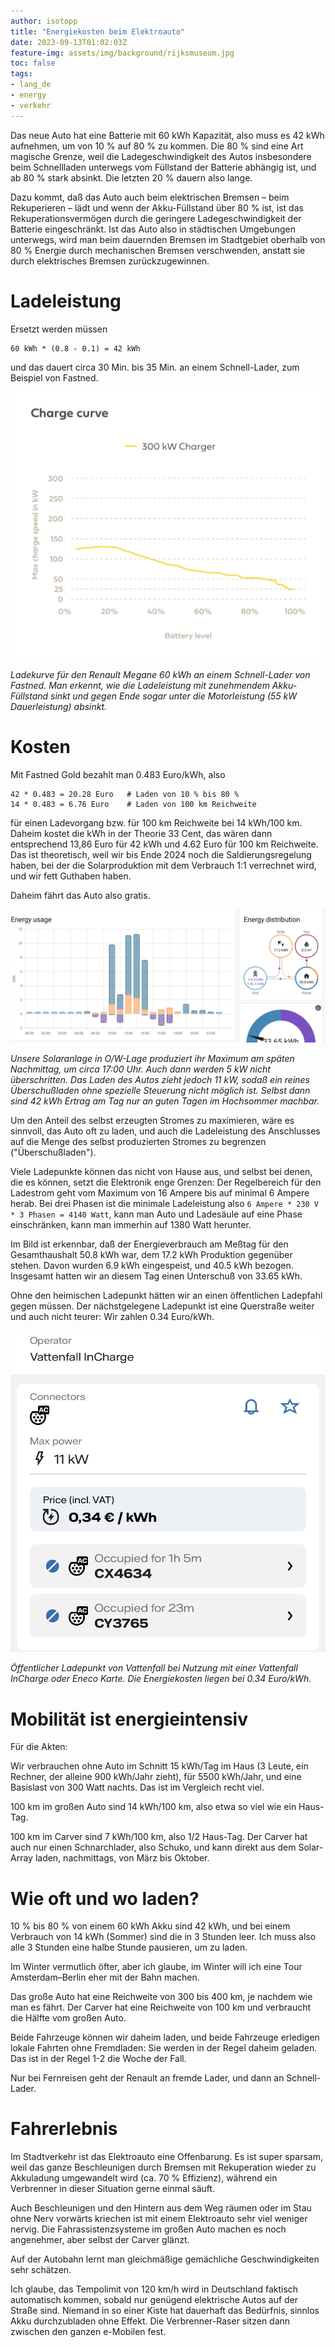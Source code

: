 ```yaml
---
author: isotopp
title: "Energiekosten beim Elektroauto"
date: 2023-09-13T01:02:03Z
feature-img: assets/img/background/rijksmuseum.jpg
toc: false
tags:
- lang_de
- energy
- verkehr
---
```


Das neue Auto hat eine Batterie mit 60 kWh Kapazität, also muss es 42 kWh aufnehmen, um von 10 % auf 80 % zu kommen.
Die 80 % sind eine Art magische Grenze, weil die Ladegeschwindigkeit des Autos insbesondere beim Schnellladen unterwegs
vom Füllstand der Batterie abhängig ist, und ab 80 % stark absinkt. 
Die letzten 20 % dauern also lange.

Dazu kommt, daß das Auto auch beim elektrischen Bremsen – beim Rekuperieren – lädt und wenn der Akku-Füllstand über 80 % ist,
ist das Rekuperationsvermögen durch die geringere Ladegeschwindigkeit der Batterie eingeschränkt.
Ist das Auto also in städtischen Umgebungen unterwegs, wird man beim dauernden Bremsen im Stadtgebiet oberhalb von 80 %
Energie durch mechanischen Bremsen verschwenden, anstatt sie durch elektrisches Bremsen zurückzugewinnen.

# Ladeleistung

Ersetzt werden müssen
```console
60 kWh * (0.8 - 0.1) = 42 kWh
```
und das dauert circa 30 Min. bis 35 Min. an einem Schnell-Lader, zum Beispiel von Fastned.

![](/uploads/2023/09/energiekosten-01.jpg)

*Ladekurve für den Renault Megane 60 kWh an einem Schnell-Lader von Fastned.
Man erkennt, wie die Ladeleistung mit zunehmendem Akku-Füllstand sinkt und gegen Ende sogar
unter die Motorleistung (55 kW Dauerleistung) absinkt.*

# Kosten

Mit Fastned Gold bezahlt man 0.483 Euro/kWh, also
```console
42 * 0.483 = 20.28 Euro   # Laden von 10 % bis 80 %
14 * 0.483 = 6.76 Euro    # Laden von 100 km Reichweite
```
für einen Ladevorgang bzw. für 100 km Reichweite bei 14 kWh/100 km.
Daheim kostet die kWh in der Theorie 33 Cent, das wären dann entsprechend 13,86 Euro für 42 kWh und 4.62 Euro für 100 km Reichweite.
Das ist theoretisch, weil wir bis Ende 2024 noch die Saldierungsregelung haben, bei der die Solarproduktion mit dem Verbrauch 1:1 verrechnet wird,
und wir fett Guthaben haben.

Daheim fährt das Auto also gratis.

![](/uploads/2023/09/energiekosten-02.png)

*Unsere Solaranlage in O/W-Lage produziert ihr Maximum am späten Nachmittag, um circa 17:00 Uhr. Auch dann werden 5 kW nicht überschritten.
Das Laden des Autos zieht jedoch 11 kW, sodaß ein reines Überschußladen ohne spezielle Steuerung nicht möglich ist.
Selbst dann sind 42 kWh Ertrag am Tag nur an guten Tagen im Hochsommer machbar.*

Um den Anteil des selbst erzeugten Stromes zu maximieren, wäre es sinnvoll, das Auto oft zu laden,
und auch die Ladeleistung des Anschlusses auf die Menge des selbst produzierten Stromes zu begrenzen ("Überschußladen").

Viele Ladepunkte können das nicht von Hause aus, und selbst bei denen, die es können, setzt die Elektronik enge Grenzen:
Der Regelbereich für den Ladestrom geht vom Maximum von 16 Ampere bis auf minimal 6 Ampere herab.
Bei drei Phasen ist die minimale Ladeleistung also `6 Ampere * 230 V * 3 Phasen = 4140 Watt`,
kann man Auto und Ladesäule auf eine Phase einschränken, kann man immerhin auf 1380 Watt herunter.

Im Bild ist erkennbar, daß der Energieverbrauch am Meßtag für den Gesamthaushalt 50.8 kWh war,
dem 17.2 kWh Produktion gegenüber stehen. Davon wurden 6.9 kWh eingespeist, und 40.5 kWh bezogen.
Insgesamt hatten wir an diesem Tag einen Unterschuß von 33.65 kWh.

Ohne den heimischen Ladepunkt hätten wir an einen öffentlichen Ladepfahl gegen müssen.
Der nächstgelegene Ladepunkt ist eine Querstraße weiter und auch nicht teurer:
Wir zahlen 0.34 Euro/kWh.

![](uploads/2023/09/energiekosten-03.jpg)

*Öffentlicher Ladepunkt von Vattenfall bei Nutzung mit einer Vattenfall InCharge oder Eneco Karte.
Die Energiekosten liegen bei 0.34 Euro/kWh.*

# Mobilität ist energieintensiv

Für die Akten:

Wir verbrauchen ohne Auto im Schnitt 15 kWh/Tag im Haus (3 Leute, ein Rechner, der alleine 900 kWh/Jahr zieht),
für 5500 kWh/Jahr, und eine Basislast von 300 Watt nachts.
Das ist im Vergleich recht viel.

100 km im großen Auto sind 14 kWh/100 km, also etwa so viel wie ein Haus-Tag.

100 km im Carver sind 7 kWh/100 km, also 1/2 Haus-Tag.
Der Carver hat auch nur einen Schnarchlader, also Schuko, und kann direkt aus dem Solar-Array laden, nachmittags, von März bis Oktober.

# Wie oft und wo laden?

10 % bis 80 % von einem 60 kWh Akku sind 42 kWh,
und bei einem Verbrauch von 14 kWh (Sommer) sind die in 3 Stunden leer.
Ich muss also alle 3 Stunden eine halbe Stunde pausieren, um zu laden.

Im Winter vermutlich öfter, aber ich glaube, im Winter will ich eine Tour Amsterdam–Berlin eher mit der Bahn machen.

Das große Auto hat eine Reichweite von 300 bis 400 km, je nachdem wie man es fährt.
Der Carver hat eine Reichweite von 100 km und verbraucht die Hälfte vom großen Auto.

Beide Fahrzeuge können wir daheim laden, und beide Fahrzeuge erledigen lokale Fahrten ohne Fremdladen:
Sie werden in der Regel daheim geladen.
Das ist in der Regel 1-2 die Woche der Fall.

Nur bei Fernreisen geht der Renault an fremde Lader, und dann an Schnell-Lader.

# Fahrerlebnis

Im Stadtverkehr ist das Elektroauto eine Offenbarung.
Es ist super sparsam, weil das ganze Beschleunigen durch Bremsen mit Rekuperation wieder zu Akkuladung umgewandelt wird
(ca. 70 % Effizienz), während ein Verbrenner in dieser Situation gerne einmal säuft.

Auch Beschleunigen und den Hintern aus dem Weg räumen oder im Stau ohne Nerv vorwärts kriechen ist mit einem Elektroauto sehr viel weniger nervig.
Die Fahrassistenzsysteme im großen Auto machen es noch angenehmer, aber selbst der Carver glänzt.

Auf der Autobahn lernt man gleichmäßige gemächliche Geschwindigkeiten sehr schätzen.

Ich glaube, das Tempolimit von 120 km/h wird in Deutschland faktisch automatisch kommen,
sobald nur genügend elektrische Autos auf der Straße sind.
Niemand in so einer Kiste hat dauerhaft das Bedürfnis,
sinnlos Akku durchzubladen ohne Effekt.
Die Verbrenner-Raser sitzen dann zwischen den ganzen e-Mobilen fest.
